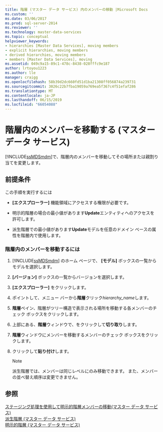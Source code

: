 ```yaml
---
title: 階層 (マスター データ サービス) 内のメンバーの移動 |Microsoft Docs
ms.custom: ''
ms.date: 03/06/2017
ms.prod: sql-server-2014
ms.reviewer: ''
ms.technology: master-data-services
ms.topic: conceptual
helpviewer_keywords:
- hierarchies [Master Data Services], moving members
- explicit hierarchies, moving members
- derived hierarchies, moving members
- members [Master Data Services], moving
ms.assetid: 049c9a15-89c1-478c-8438-028fffc9e187
author: lrtoyou1223
ms.author: lle
manager: craigg
ms.openlocfilehash: 58b39d2dc660fd51d1ba21308ff056874a239731
ms.sourcegitcommit: 3026c22b7fba19059a769ea5f367c4f51efaf286
ms.translationtype: MT
ms.contentlocale: ja-JP
ms.lasthandoff: 06/15/2019
ms.locfileid: "66054088"
---
```

# <a name="move-members-within-a-hierarchy-master-data-services"></a>階層内のメンバーを移動する (マスター データ サービス)
  [!INCLUDE[ssMDSmdm](../includes/ssmdsmdm-md.md)]で、階層内のメンバーを移動してその場所または親割り当てを変更します。  
  
## <a name="prerequisites"></a>前提条件  
 この手順を実行するには  
  
-   **[エクスプローラー]** 機能領域にアクセスする権限が必要です。  
  
-   明示的階層の場合の最小値があります**Update**エンティティへのアクセスを許可します。  
  
-   派生階層での最小値があります**Update**モデルを任意のドメイン ベースの属性を階層内で使用します。  
  
### <a name="to-move-members-within-a-hierarchy"></a>階層内のメンバーを移動するには  
  
1.  [!INCLUDE[ssMDSmdm](../includes/ssmdsmdm-md.md)] のホーム ページで、 **[モデル]** ボックスの一覧からモデルを選択します。  
  
2.  **[バージョン]** ボックスの一覧からバージョンを選択します。  
  
3.  **[エクスプローラー]** をクリックします。  
  
4.  ポイントして、メニュー バーから**階層**クリック*hierarchy_name*します。  
  
5.  **階層**ペイン、階層がツリー構造で表示される場所を移動する各メンバーのチェック ボックスをクリックします。  
  
6.  上部にある、**階層**ウィンドウで、をクリックして**切り取り**します。  
  
7.  **階層**ウィンドウにメンバーを移動するメンバーのチェック ボックスをクリックします。  
  
8.  クリックして**貼り付け**します。  
  
    > [!NOTE]  
    >  派生階層では、メンバーは同じレベルにのみ移動できます。 また、メンバーの並べ替え順序は変更できません。  
  
## <a name="see-also"></a>参照  
 [ステージング処理を使用して明示的階層メンバーの移動&#40;マスター データ サービス&#41;](add-update-and-delete-data-master-data-services.md)   
 [派生階層 (マスター データ サービス)](../../2014/master-data-services/derived-hierarchies-master-data-services.md)   
 [明示的階層 (マスター データ サービス)](../../2014/master-data-services/explicit-hierarchies-master-data-services.md)  
  
  
